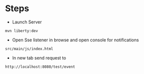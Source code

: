 # Steps

- Launch Server

`mvn liberty:dev`

- Open Sse listener in browse and open console for notifications

`src/main/js/index.html`

- In new tab send request to

`http://localhost:8080/test/event`